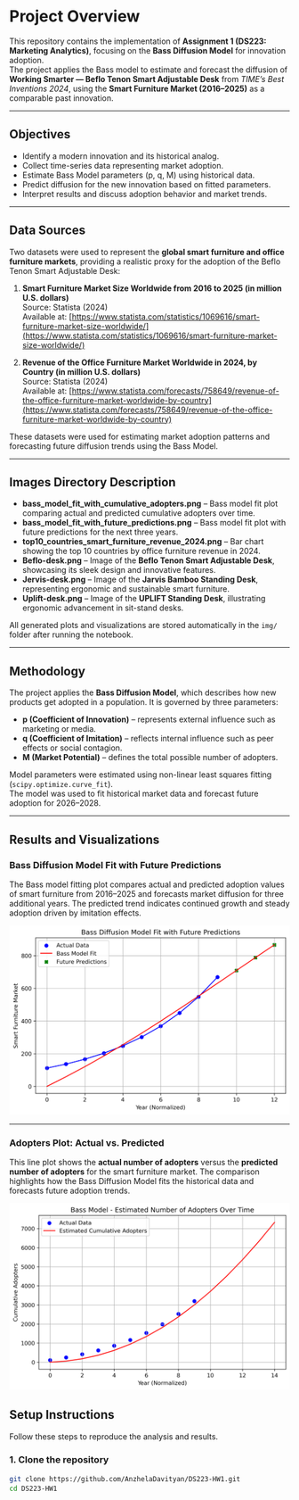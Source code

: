 # Project Overview

This repository contains the implementation of **Assignment 1 (DS223: Marketing Analytics)**, focusing on the **Bass Diffusion Model** for innovation adoption.  
The project applies the Bass model to estimate and forecast the diffusion of **Working Smarter — Beflo Tenon Smart Adjustable Desk** from *TIME’s Best Inventions 2024*, using the **Smart Furniture Market (2016–2025)** as a comparable past innovation.

---

## Objectives
- Identify a modern innovation and its historical analog.  
- Collect time-series data representing market adoption.  
- Estimate Bass Model parameters (p, q, M) using historical data.  
- Predict diffusion for the new innovation based on fitted parameters.  
- Interpret results and discuss adoption behavior and market trends.  

---

## Data Sources
Two datasets were used to represent the **global smart furniture and office furniture markets**, providing a realistic proxy for the adoption of the Beflo Tenon Smart Adjustable Desk:

1. **Smart Furniture Market Size Worldwide from 2016 to 2025 (in million U.S. dollars)**  
   Source: Statista (2024)  
   Available at: [https://www.statista.com/statistics/1069616/smart-furniture-market-size-worldwide/](https://www.statista.com/statistics/1069616/smart-furniture-market-size-worldwide/)

2. **Revenue of the Office Furniture Market Worldwide in 2024, by Country (in million U.S. dollars)**  
   Source: Statista (2024)  
   Available at: [https://www.statista.com/forecasts/758649/revenue-of-the-office-furniture-market-worldwide-by-country](https://www.statista.com/forecasts/758649/revenue-of-the-office-furniture-market-worldwide-by-country)

These datasets were used for estimating market adoption patterns and forecasting future diffusion trends using the Bass Model.

---

## Images Directory Description

- **bass_model_fit_with_cumulative_adopters.png** – Bass model fit plot comparing actual and predicted cumulative adopters over time.  
- **bass_model_fit_with_future_predictions.png** – Bass model fit plot with future predictions for the next three years.
- **top10_countries_smart_furniture_revenue_2024.png** – Bar chart showing the top 10 countries by office furniture revenue in 2024. 
- **Beflo-desk.png** – Image of the **Beflo Tenon Smart Adjustable Desk**, showcasing its sleek design and innovative features.  
- **Jervis-desk.png** – Image of the **Jarvis Bamboo Standing Desk**, representing ergonomic and sustainable smart furniture.   
- **Uplift-desk.png** – Image of the **UPLIFT Standing Desk**, illustrating ergonomic advancement in sit-stand desks.

All generated plots and visualizations are stored automatically in the `img/` folder after running the notebook.

---

## Methodology

The project applies the **Bass Diffusion Model**, which describes how new products get adopted in a population. It is governed by three parameters:

- **p (Coefficient of Innovation)** – represents external influence such as marketing or media.  
- **q (Coefficient of Imitation)** – reflects internal influence such as peer effects or social contagion.  
- **M (Market Potential)** – defines the total possible number of adopters.

Model parameters were estimated using non-linear least squares fitting (`scipy.optimize.curve_fit`).  
The model was used to fit historical market data and forecast future adoption for 2026–2028.

---

## Results and Visualizations


### Bass Diffusion Model Fit with Future Predictions
The Bass model fitting plot compares actual and predicted adoption values of smart furniture from 2016–2025 and forecasts market diffusion for three additional years. The predicted trend indicates continued growth and steady adoption driven by imitation effects.

![Bass Diffusion Model](img/bass_model_fit_with_future_predictions.png)

---

### **Adopters Plot: Actual vs. Predicted**
This line plot shows the **actual number of adopters** versus the **predicted number of adopters** for the smart furniture market. The comparison highlights how the Bass Diffusion Model fits the historical data and forecasts future adoption trends.

![Adopters Plot](img/bass_model_adopters.png)


## Setup Instructions

Follow these steps to reproduce the analysis and results.

### 1. Clone the repository
```bash
git clone https://github.com/AnzhelaDavityan/DS223-HW1.git
cd DS223-HW1

